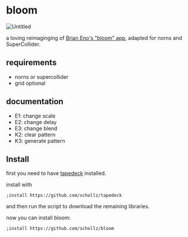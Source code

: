 # bloom

![Untitled](https://github.com/schollz/bloom/assets/6550035/a4e5e034-d2e8-4c8f-818e-63a1bcd03a80)

a loving reimaginging of [Brian Eno's "bloom" app](https://generativemusic.com/bloom.html), adapted for norns and SuperCollider.


## requirements

- norns or supercollider
- grid optional

## documentation

- E1: change scale
- E2: change delay
- E3: change blend
- K2: clear pattern
- K3: generate pattern 


## Install

first you need to have [tapedeck](https://github.com/schollz/tapedeck) installed.

install with

```
;install https://github.com/schollz/tapedeck
```

and then run the script to download the remaining libraries.

now you can install bloom:

```
;install https://github.com/schollz/bloom
```
